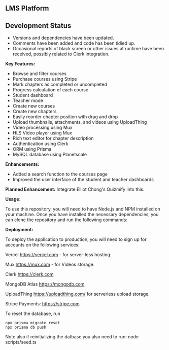 ## LMS Platform

## Development Status

- Versions and dependencies have been updated.
- Comments have been added and code has been tidied up.
- Occasional reports of black screen or other issues at runtime have been received, possibly related to Clerk integration.

**Key Features:**

- Browse and filter courses
- Purchase courses using Stripe
- Mark chapters as completed or uncompleted
- Progress calculation of each course
- Student dashboard
- Teacher mode
- Create new courses
- Create new chapters
- Easily reorder chapter position with drag and drop
- Upload thumbnails, attachments, and videos using UploadThing
- Video processing using Mux
- HLS Video player using Mux
- Rich text editor for chapter description
- Authentication using Clerk
- ORM using Prisma
- MySQL database using Planetscale

**Enhancements:**

- Added a search function to the courses page
- Improved the user interface of the student and teacher dashboards

**Planned Enhancement:**
Integrate Elliot Chong's Quizmify into this.

**Usage:**

To use this repository, you will need to have Node.js and NPM installed on your machine. Once you have installed the necessary dependencies, you can clone the repository and run the following commands:

**Deployment:**

To deploy the application to production, you will need to sign up for accounts on the following services:

Vercel https://vercel.com - for server-less hosting.

Mux https://mux.com - for Videos storage.

Clerk https://clerk.com 

MongoDB Atlas https://mongodb.com 

UploadThing https://uploadthing.com/ for serverless upload storage.

Stripe Payments: https://stripe.com


To reset the database, run

    npx prisma migrate reset
    npx prisma db push


Note also if reinitializing the datbase you also need to run:
node scripts/seed.ts
